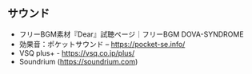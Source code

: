 


## サウンド
* フリーBGM素材『Dear』試聴ページ｜フリーBGM DOVA-SYNDROME
* 効果音：ポケットサウンド – https://pocket-se.info/
* VSQ plus+ - https://vsq.co.jp/plus/
* Soundrium (https://soundrium.com)
